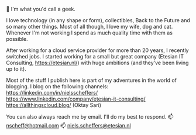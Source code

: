 👋 I'm what you'd call a geek. 

I love technology (in any shape or form), collectibles, Back to the Future and so many other things. 
Most of all though, I love my wife, dog and cat. Whenever I'm not working I spend as much quality time with them as possible. 

After working for a cloud service provider for more than 20 years, I recently switched jobs. I started working for a small but great company (Etesian IT Consulting, https://etesian.nl/) with huge ambitions (and they've been living up to it).

Most of the stuff I publish here is part of my adventures in the world of blogging. I blog on the following channels:
https://linkedin.com/in/nielsscheffers/
https://www.linkedin.com/company/etesian-it-consulting/
https://allthingscloud.blog/ (Oktay Sari)

You can also always reach me by email. I'll do my best to respond. 
📫 nscheff@hotmail.com
📫 niels.scheffers@etesian.nl
